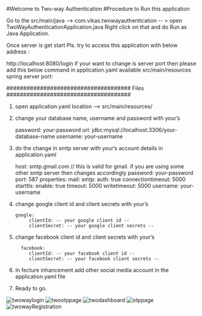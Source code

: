 
#Welcome to Two-way Authentication
#Procedure to Run this application

Go to the src/main/java -->  com.vikas.twowayauthentication -- > open TwoWayAuthenticationApplication.java
Right click on that and do Run as Java Application.
 
Once server is get start Pls. try to access this application with below address : 

   http://localhost:8080/login
   if your want to change is server port then please add this below command in application.yaml available src/main/resources
 spring
   server
     port: <your desire port>


#####################################
Files
#####################################
1. open application.yaml location --> src/main/resources/
2. change your database name, username and password with your’s

    password: your-password
    url: jdbc:mysql://localhost:3306/your-database-name
    username: your-username


3. do the change in smtp server with your’s account details in application.yaml
 
    host: smtp.gmail.com // this is valid for gmail. if you are using some other smtp server then changes accordingly 
    password: your-password
    port: 587
    properties:
      mail:
        smtp:
          auth: true
          connectiontimeout: 5000
          starttls:
            enable: true
          timeout: 5000
          writetimeout: 5000
    username: your-username


4. change google client id and client secrets with your’s
    
       google:
            clientId: -- your google client id --
            clientSecret: -- your google client secrets --

5. change facebook client id and client secrets with your’s

         facebook:
            clientId: -- your facebook client id --
            clientSecret: -- your facebook client secrets --


7. In fecture inhancement add other social media account in the application.yaml file

8. Ready to go.

 
 ![twowaylogin](https://github.com/vikuSingh/two-way-authentication/assets/20941580/a134adcb-6532-4ff7-a1b5-7faa67d69abc)
![twootppage](https://github.com/vikuSingh/two-way-authentication/assets/20941580/23e2c6b8-9f41-4bf2-aacf-d20e52b44745)
![twodashboard](https://github.com/vikuSingh/two-way-authentication/assets/20941580/b2fa865e-edf6-4c81-b2a4-e99bead241ff)
![otppage](https://github.com/vikuSingh/two-way-authentication/assets/20941580/4c8b04e6-e118-4dac-ba4b-1304ffcf9366)
![twowayRegistration](https://github.com/vikuSingh/two-way-authentication/assets/20941580/c79332a8-2448-46d7-8cd0-4c664009adfe)
 




